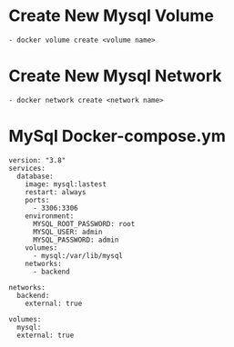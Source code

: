 # Create New Mysql Volume

    - docker volume create <volume name>

# Create New Mysql Network

    - docker network create <network name>

# MySql Docker-compose.ym

```
version: "3.8"
services:
  database:
    image: mysql:lastest
    restart: always
    ports:
      - 3306:3306
    environment:
      MYSQL_ROOT_PASSWORD: root
      MYSQL_USER: admin
      MYSQL_PASSWORD: admin
    volumes:
      - mysql:/var/lib/mysql
    networks:
      - backend

networks:
  backend:
    external: true

volumes:
  mysql:
  external: true

```
